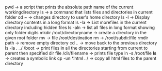 pwd -> a script that prints the absolute path name of the current workingdirectory
ls -> a command that lists files and directories in current folder
cd ~ -> changes directory to user's home directory
ls -l -> Display directory contents in a long format
ls -la -> List morefiles in the current directory including hidden files
ls -aln -> list all files in long format showing only folder digits
mkdir /root/directoryname -> create a directory in the given root folder
mv -> file /root/destination
rm -> /root/subdir/file
rmdir path -> remove empty directory
cd .. -> move back to the previous directory
ls -la . ../ /boot -> print files in all the directories starting from current to parent then specified dir
file /dir/filename -> prints file type
ln -s /root/file __ls__ -> creates a symbolic link
cp -un \*.html ../ -> copy all html files to the parent directory
